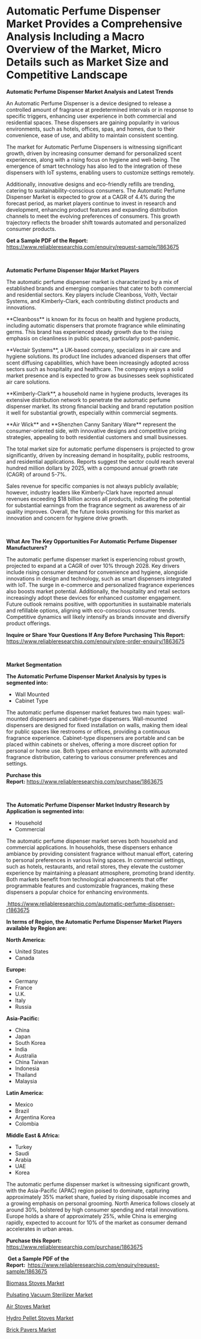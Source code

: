 <p><h1>Automatic Perfume Dispenser Market Provides a Comprehensive Analysis Including a Macro Overview of the Market, Micro Details such as Market Size and Competitive Landscape</h1></p><p><strong>Automatic Perfume Dispenser Market Analysis and Latest Trends</strong></p>
<p><p>An Automatic Perfume Dispenser is a device designed to release a controlled amount of fragrance at predetermined intervals or in response to specific triggers, enhancing user experience in both commercial and residential spaces. These dispensers are gaining popularity in various environments, such as hotels, offices, spas, and homes, due to their convenience, ease of use, and ability to maintain consistent scenting.</p><p>The market for Automatic Perfume Dispensers is witnessing significant growth, driven by increasing consumer demand for personalized scent experiences, along with a rising focus on hygiene and well-being. The emergence of smart technology has also led to the integration of these dispensers with IoT systems, enabling users to customize settings remotely. </p><p>Additionally, innovative designs and eco-friendly refills are trending, catering to sustainability-conscious consumers. The Automatic Perfume Dispenser Market is expected to grow at a CAGR of 4.4% during the forecast period, as market players continue to invest in research and development, enhancing product features and expanding distribution channels to meet the evolving preferences of consumers. This growth trajectory reflects the broader shift towards automated and personalized consumer products.</p></p>
<p><strong>Get a Sample PDF of the Report:&nbsp;</strong> <a href="https://www.reliableresearchiq.com/enquiry/request-sample/1863675?utm_campaign=1144&utm_medium=2&utm_source=Github&utm_content=ia&utm_term=19022025&utm_id=automatic-perfume-dispenser">https://www.reliableresearchiq.com/enquiry/request-sample/1863675</a></p>
<p>&nbsp;</p>
<p><strong>Automatic Perfume Dispenser Major Market Players</strong></p>
<p><p>The automatic perfume dispenser market is characterized by a mix of established brands and emerging companies that cater to both commercial and residential sectors. Key players include Cleanboss, Voith, Vectair Systems, and Kimberly-Clark, each contributing distinct products and innovations.</p><p>**Cleanboss** is known for its focus on health and hygiene products, including automatic dispensers that promote fragrance while eliminating germs. This brand has experienced steady growth due to the rising emphasis on cleanliness in public spaces, particularly post-pandemic.</p><p>**Vectair Systems**, a UK-based company, specializes in air care and hygiene solutions. Its product line includes advanced dispensers that offer scent diffusing capabilities, which have been increasingly adopted across sectors such as hospitality and healthcare. The company enjoys a solid market presence and is expected to grow as businesses seek sophisticated air care solutions.</p><p>**Kimberly-Clark**, a household name in hygiene products, leverages its extensive distribution network to penetrate the automatic perfume dispenser market. Its strong financial backing and brand reputation position it well for substantial growth, especially within commercial segments.</p><p>**Air Wick** and **Shenzhen Canny Sanitary Ware** represent the consumer-oriented side, with innovative designs and competitive pricing strategies, appealing to both residential customers and small businesses.</p><p>The total market size for automatic perfume dispensers is projected to grow significantly, driven by increasing demand in hospitality, public restrooms, and residential applications. Reports suggest the sector could reach several hundred million dollars by 2025, with a compound annual growth rate (CAGR) of around 5-7%.</p><p>Sales revenue for specific companies is not always publicly available; however, industry leaders like Kimberly-Clark have reported annual revenues exceeding $18 billion across all products, indicating the potential for substantial earnings from the fragrance segment as awareness of air quality improves. Overall, the future looks promising for this market as innovation and concern for hygiene drive growth.</p></p>
<p>&nbsp;</p>
<p><strong>What Are The Key Opportunities For Automatic Perfume Dispenser Manufacturers?</strong></p>
<p><p>The automatic perfume dispenser market is experiencing robust growth, projected to expand at a CAGR of over 10% through 2028. Key drivers include rising consumer demand for convenience and hygiene, alongside innovations in design and technology, such as smart dispensers integrated with IoT. The surge in e-commerce and personalized fragrance experiences also boosts market potential. Additionally, the hospitality and retail sectors increasingly adopt these devices for enhanced customer engagement. Future outlook remains positive, with opportunities in sustainable materials and refillable options, aligning with eco-conscious consumer trends. Competitive dynamics will likely intensify as brands innovate and diversify product offerings.</p></p>
<p><strong>Inquire or Share Your Questions If Any Before Purchasing This Report:</strong> <a href="https://www.reliableresearchiq.com/enquiry/pre-order-enquiry/1863675?utm_campaign=1144&utm_medium=2&utm_source=Github&utm_content=ia&utm_term=19022025&utm_id=automatic-perfume-dispenser">https://www.reliableresearchiq.com/enquiry/pre-order-enquiry/1863675</a></p>
<p>&nbsp;</p>
<p><strong>Market Segmentation</strong></p>
<p><strong>The Automatic Perfume Dispenser Market Analysis by types is segmented into:</strong></p>
<p><ul><li>Wall Mounted</li><li>Cabinet Type</li></ul></p>
<p><p>The automatic perfume dispenser market features two main types: wall-mounted dispensers and cabinet-type dispensers. Wall-mounted dispensers are designed for fixed installation on walls, making them ideal for public spaces like restrooms or offices, providing a continuous fragrance experience. Cabinet-type dispensers are portable and can be placed within cabinets or shelves, offering a more discreet option for personal or home use. Both types enhance environments with automated fragrance distribution, catering to various consumer preferences and settings.</p></p>
<p><strong>Purchase this Report:&nbsp;</strong><a href="https://www.reliableresearchiq.com/purchase/1863675?utm_campaign=1144&utm_medium=2&utm_source=Github&utm_content=ia&utm_term=19022025&utm_id=automatic-perfume-dispenser">https://www.reliableresearchiq.com/purchase/1863675</a></p>
<p>&nbsp;</p>
<p><strong>The Automatic Perfume Dispenser Market Industry Research by Application is segmented into:</strong></p>
<p><ul><li>Household</li><li>Commercial</li></ul></p>
<p><p>The automatic perfume dispenser market serves both household and commercial applications. In households, these dispensers enhance ambiance by providing consistent fragrance without manual effort, catering to personal preferences in various living spaces. In commercial settings, such as hotels, restaurants, and retail stores, they elevate the customer experience by maintaining a pleasant atmosphere, promoting brand identity. Both markets benefit from technological advancements that offer programmable features and customizable fragrances, making these dispensers a popular choice for enhancing environments.</p></p>
<p><a href="https://www.reliableresearchiq.com/automatic-perfume-dispenser-r1863675?utm_campaign=1144&utm_medium=2&utm_source=Github&utm_content=ia&utm_term=19022025&utm_id=automatic-perfume-dispenser">&nbsp;https://www.reliableresearchiq.com/automatic-perfume-dispenser-r1863675</a></p>
<p><strong>In terms of Region, the Automatic Perfume Dispenser Market Players available by Region are:</strong></p>
<p>
    <p> <strong> North America: </strong>
        <ul>
            <li>United States</li>
            <li>Canada</li>
        </ul>
        </p> 
    <p> <strong> Europe: </strong>
        <ul>
            <li>Germany</li>
            <li>France</li>
            <li>U.K.</li>
            <li>Italy</li>
            <li>Russia</li>
        </ul>
        </p> 
    <p> <strong> Asia-Pacific: </strong>
        <ul>
            <li>China</li>
            <li>Japan</li>
            <li>South Korea</li>
            <li>India</li>
            <li>Australia</li>
            <li>China Taiwan</li>
            <li>Indonesia</li>
            <li>Thailand</li>
            <li>Malaysia</li>
        </ul>
        </p> 
    <p> <strong> Latin America: </strong>
        <ul>
            <li>Mexico</li>
            <li>Brazil</li>
            <li>Argentina Korea</li>
            <li>Colombia</li>
        </ul>
        </p> 
    <p> <strong> Middle East & Africa: </strong>
        <ul>
            <li>Turkey</li>
            <li>Saudi</li>
            <li>Arabia</li>
            <li>UAE</li>
            <li>Korea</li>
        </ul>
    </p>
    </p>
<p><p>The automatic perfume dispenser market is witnessing significant growth, with the Asia-Pacific (APAC) region poised to dominate, capturing approximately 35% market share, fueled by rising disposable incomes and a growing emphasis on personal grooming. North America follows closely at around 30%, bolstered by high consumer spending and retail innovations. Europe holds a share of approximately 25%, while China is emerging rapidly, expected to account for 10% of the market as consumer demand accelerates in urban areas.</p></p>
<p><strong>Purchase this Report: </strong><a href="https://www.reliableresearchiq.com/purchase/1863675?utm_campaign=1144&utm_medium=2&utm_source=Github&utm_content=ia&utm_term=19022025&utm_id=automatic-perfume-dispenser">https://www.reliableresearchiq.com/purchase/1863675</a></p>
<p>&nbsp;<strong>Get a Sample PDF of the Report:&nbsp;&nbsp;</strong><a href="https://www.reliableresearchiq.com/enquiry/request-sample/1863675?utm_campaign=1144&utm_medium=2&utm_source=Github&utm_content=ia&utm_term=19022025&utm_id=automatic-perfume-dispenser">https://www.reliableresearchiq.com/enquiry/request-sample/1863675</a></p>
<p><strong></strong></p>
<p><p><a href="https://github.com/sawrovpipolo/Market-Research-Report-List-1/blob/main/biomass-stoves-market.md?utm_campaign=1144&utm_medium=2&utm_source=Github&utm_content=ia&utm_term=19022025&utm_id=automatic-perfume-dispenser">Biomass Stoves Market</a></p><p><a href="https://github.com/palenjeppecd/Market-Research-Report-List-1/blob/main/pulsating-vacuum-sterilizer-market.md?utm_campaign=1144&utm_medium=2&utm_source=Github&utm_content=ia&utm_term=19022025&utm_id=automatic-perfume-dispenser">Pulsating Vacuum Sterilizer Market</a></p><p><a href="https://github.com/aarajlyre/Market-Research-Report-List-1/blob/main/air-stoves-market.md?utm_campaign=1144&utm_medium=2&utm_source=Github&utm_content=ia&utm_term=19022025&utm_id=automatic-perfume-dispenser">Air Stoves Market</a></p><p><a href="https://github.com/raaschadonle/Market-Research-Report-List-1/blob/main/hydro-pellet-stoves-market.md?utm_campaign=1144&utm_medium=2&utm_source=Github&utm_content=ia&utm_term=19022025&utm_id=automatic-perfume-dispenser">Hydro Pellet Stoves Market</a></p><p><a href="https://github.com/zsibaqalia/Market-Research-Report-List-1/blob/main/brick-pavers-market.md?utm_campaign=1144&utm_medium=2&utm_source=Github&utm_content=ia&utm_term=19022025&utm_id=automatic-perfume-dispenser">Brick Pavers Market</a></p></p>